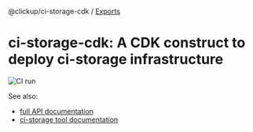 @clickup/ci-storage-cdk / [Exports](modules.md)

# ci-storage-cdk: A CDK construct to deploy ci-storage infrastructure

![CI run](https://github.com/clickup/ci-storage-cdk/actions/workflows/ci.yml/badge.svg?branch=main)

See also:
- [full API documentation](https://github.com/clickup/ci-storage-cdk/blob/master/docs/modules.md)
- [ci-storage tool documentation](https://github.com/dimikot/ci-storage)
